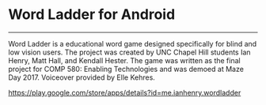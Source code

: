 # Word Ladder for Android
---
Word Ladder is a educational word game designed specifically for blind and low vision users. The project was created by UNC Chapel Hill students Ian Henry, Matt Hall, and Kendall Hester. The game was written as the final project for COMP 580: Enabling Technologies and was demoed at Maze Day 2017. Voiceover provided by Elle Kehres.

https://play.google.com/store/apps/details?id=me.ianhenry.wordladder